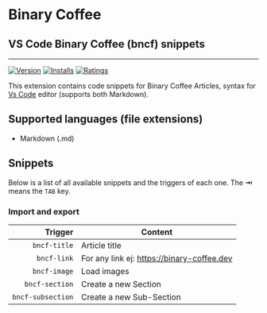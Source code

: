 # Binary Coffee

## VS Code Binary Coffee (bncf) snippets

---

[![Version](https://vsmarketplacebadge.apphb.com/version/xabikos.JavaScriptSnippets.svg)](https://marketplace.visualstudio.com/items?itemName=xabikos.JavaScriptSnippets)
[![Installs](https://vsmarketplacebadge.apphb.com/installs/xabikos.JavaScriptSnippets.svg)](https://marketplace.visualstudio.com/items?itemName=xabikos.JavaScriptSnippets)
[![Ratings](https://vsmarketplacebadge.apphb.com/rating/xabikos.JavaScriptSnippets.svg)](https://marketplace.visualstudio.com/items?itemName=xabikos.JavaScriptSnippets)

This extension contains code snippets for Binary Coffee Articles, syntax for [Vs Code][code] editor (supports both Markdown).

## Supported languages (file extensions)

- Markdown (.md)

## Snippets

Below is a list of all available snippets and the triggers of each one. The **⇥** means the `TAB` key.

### Import and export

|           Trigger | Content                                                                                     |
| ----------------: | ------------------------------------------------------------------------------------------- |
|      `bncf-title` | Article title                                                |
|       `bncf-link` | For any link ej: https://binary-coffee.dev                            |
|      `bncf-image` | Load images
|    `bncf-section` | Create a new Section
| `bncf-subsection` | Create a new Sub-Section

[code]: https://binary-coffee.dev


